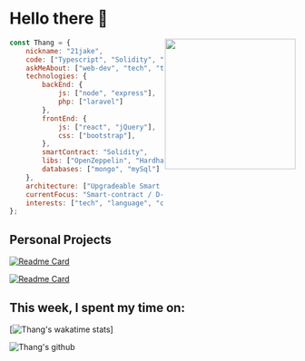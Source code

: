 # Hello there 👋


<img align='right' src="https://media.giphy.com/media/l4FGrHErakgV8GRO0/giphy.gif" width="230">

```javascript
const Thang = {
    nickname: "21jake",
    code: ["Typescript", "Solidity", "PHP"],
    askMeAbout: ["web-dev", "tech", "translating"],
    technologies: {
        backEnd: {
            js: ["node", "express"],
            php: ["laravel"]
        },
        frontEnd: {
            js: ["react", "jQuery"],
            css: ["bootstrap"],
        },
        smartContract: "Solidity",
        libs: ["OpenZeppelin", "Hardhat", "redux toolkit", "coreUI"],
        databases: ["mongo", "mySql"]
    },
    architecture: ["Upgradeable Smart Contracts", "Single page applications"],
    currentFocus: "Smart-contract / D-app development",
    interests: ["tech", "language", "cryptocurrency", "decentralization"]
};
```

## Personal Projects

[![Readme Card](https://github-readme-stats.vercel.app/api/pin/?username=21jake&theme=dark&show_icons=true&repo=Binance-volatility-trading-bot-JS)](https://github.com/anuraghazra/github-readme-stats)

[![Readme Card](https://github-readme-stats.vercel.app/api/pin/?username=21jake&theme=dark&show_icons=true&repo=CrackOverFlow)](https://github.com/anuraghazra/github-readme-stats)



## This week, I spent my time on:

[![Thang's wakatime stats](https://github-readme-stats.vercel.app/api/wakatime?username=21jake&theme=dark&line_height=27&v=2)]

![Thang's github](https://github-readme-stats.vercel.app/api?username=21jake&theme=dark&show_icons=true)
